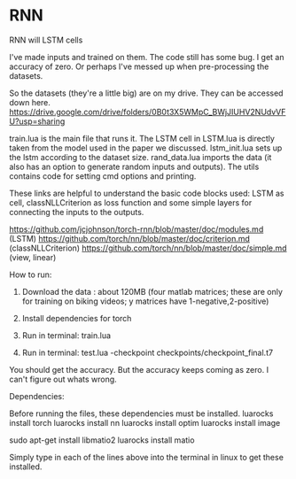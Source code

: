 # RNN
RNN will LSTM cells 


I've made inputs and trained on them. The code still has some bug. I get an accuracy of zero. Or perhaps I've messed up when pre-processing the datasets. 

So the datasets (they're a little big) are on my drive. They can be accessed down here.
https://drive.google.com/drive/folders/0B0t3X5WMpC_BWjJIUHV2NUdvVFU?usp=sharing

train.lua is the main file that runs it. The LSTM cell in LSTM.lua is directly taken from the model used in the paper we discussed. lstm_init.lua sets up the lstm according to the dataset size. rand_data.lua imports the data (it also has an option to generate random inputs and outputs). The utils contains code for setting cmd options and printing. 

These links are helpful to understand the basic code blocks used: LSTM as cell, classNLLCriterion as loss function and some simple layers for connecting the inputs to the outputs. 

https://github.com/jcjohnson/torch-rnn/blob/master/doc/modules.md (LSTM)
https://github.com/torch/nn/blob/master/doc/criterion.md (classNLLCriterion)
https://github.com/torch/nn/blob/master/doc/simple.md (view, linear)

How to run:

1) Download the data : about 120MB
   (four matlab matrices; these are only for training on biking videos; y matrices have 1-negative,2-positive)  
   
2) Install dependencies for torch  

3) Run in terminal: train.lua

4) Run in terminal: test.lua -checkpoint checkpoints/checkpoint_final.t7

You should get the accuracy. But the accuracy keeps coming as zero. I can't figure out whats wrong. 

Dependencies:

Before running the files, these dependencies must be installed.
luarocks install torch
luarocks install nn
luarocks install optim
luarocks install image

sudo apt-get install libmatio2
luarocks install matio

Simply type in each of the lines above into the terminal in linux to get these installed. 
